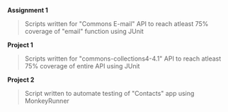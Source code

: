 **Assignment 1**
> Scripts written for "Commons E-mail" API to reach atleast 75% coverage of "email" function using JUnit

**Project 1**
> Scripts written for "commons-collections4-4.1" API to reach atleast 75% coverage of entire API using JUnit

**Project 2**
> Script written to automate testing of "Contacts" app using MonkeyRunner
